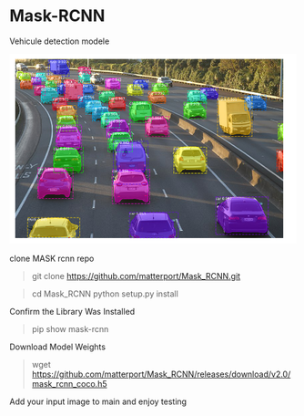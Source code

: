 # Mask-RCNN
Vehicule detection modele

![](téléchargement.png)


clone MASK rcnn repo
> git clone https://github.com/matterport/Mask_RCNN.git

> cd Mask_RCNN
> python setup.py install

 Confirm the Library Was Installed
> pip show mask-rcnn

 Download Model Weights
> wget https://github.com/matterport/Mask_RCNN/releases/download/v2.0/mask_rcnn_coco.h5


Add your input image to main and enjoy testing
